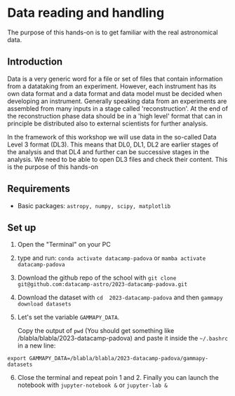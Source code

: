 # Data reading and handling

The purpose of this hands-on is to get familiar with the real astronomical data.

## Introduction
Data is a very generic word for a file or set of files that contain information from a datataking from an experiment. However, each instrument has its own data format and a data format and data model must be decided when developing an instrument. Generally speaking data from an experiments are assembled from many inputs in a stage called 'reconstruction'. At the end of the reconstruction phase data should be in a 'high level' format that can in principle be distributed also to external scientists for further analysis.

In the framework of this workshop we will use data in the so-called Data Level 3 format (DL3). This means that DL0, DL1, DL2 are earlier stages of the analysis and that DL4 and further can be successive stages in the analysis. We need to be able to open DL3 files and check their content. This is the purpose of this hands-on

## Requirements
* Basic packages: `astropy, numpy, scipy, matplotlib`


## Set up

1) Open the "Terminal" on your PC

2) type and run:
   `conda activate datacamp-padova`
   or
   `mamba activate datacamp-padova`

3) Download the github repo of the school with `git clone git@github.com:datacamp-astro/2023-datacamp-padova.git`
4) Download the dataset with `cd  2023-datacamp-padova` and then  `gammapy download datasets`
5) Let's set the variable `GAMMAPY_DATA`.
   
   Copy the output of `pwd` (You should get something like /blabla/blabla/2023-datacamp-padova) and paste it inside
 the  `~/.bashrc` in a new line:

`export GAMMAPY_DATA=/blabla/blabla/2023-datacamp-padova/gammapy-datasets`

6) Close the terminal and repeat poin 1 and 2. Finally you can launch the notebook with `jupyter-notebook &` or `jupyter-lab &` 
